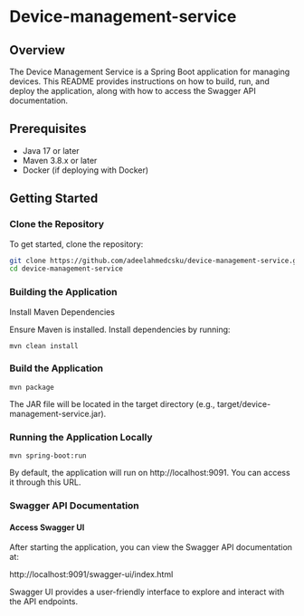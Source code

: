 # Device-management-service
## Overview

The Device Management Service is a Spring Boot application for managing devices. This README provides instructions on how to build, run, and deploy the application, along with how to access the Swagger API documentation.

## Prerequisites

- Java 17 or later
- Maven 3.8.x or later
- Docker (if deploying with Docker)

## Getting Started

### Clone the Repository

To get started, clone the repository:

```bash
git clone https://github.com/adeelahmedcsku/device-management-service.git
cd device-management-service
```

### Building the Application
Install Maven Dependencies

Ensure Maven is installed. Install dependencies by running:

```
mvn clean install
```

### Build the Application
```
mvn package
```

The JAR file will be located in the target directory (e.g., target/device-management-service.jar).

### Running the Application Locally
```
mvn spring-boot:run

```
By default, the application will run on http://localhost:9091. You can access it through this URL.

### Swagger API Documentation
#### Access Swagger UI

After starting the application, you can view the Swagger API documentation at:

http://localhost:9091/swagger-ui/index.html

Swagger UI provides a user-friendly interface to explore and interact with the API endpoints.